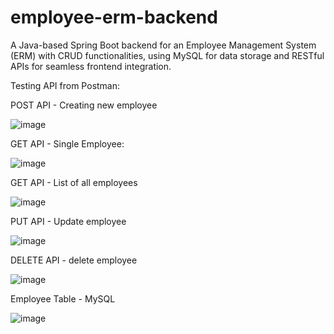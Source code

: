 # employee-erm-backend
A Java-based Spring Boot backend for an Employee Management System (ERM) with CRUD functionalities, using MySQL for data storage and RESTful APIs for seamless frontend integration.

Testing API from Postman:

POST API - Creating new employee

![image](https://github.com/user-attachments/assets/42374d41-0d1d-49af-9c8e-24d341e53e65)

GET API - Single Employee:

![image](https://github.com/user-attachments/assets/118b0114-21ca-495d-845d-794f0fab0170)

GET API - List of all employees

![image](https://github.com/user-attachments/assets/78867ef0-9211-4bff-a05d-a5be8043589b)


PUT API - Update employee

![image](https://github.com/user-attachments/assets/54e6f205-1f3f-474d-a791-dbfd6c6bd5b6)

DELETE API - delete employee

![image](https://github.com/user-attachments/assets/91a1de4e-50be-4082-a4fc-831b387f46ba)


Employee Table - MySQL

![image](https://github.com/user-attachments/assets/1856324e-678c-4f2b-a042-22c8755966e5)
